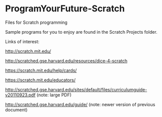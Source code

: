 # ProgramYourFuture-Scratch
Files for Scratch programming

Sample programs for you to enjoy are found in the Scratch Projects folder.

Links of interest:

http://scratch.mit.edu/

http://scratched.gse.harvard.edu/resources/dice-4-scratch

https://scratch.mit.edu/help/cards/

https://scratch.mit.edu/educators/

http://scratched.gse.harvard.edu/sites/default/files/curriculumguide-v20110923.pdf  (note: large PDF)

http://scratched.gse.harvard.edu/guide/ (note: newer version of previous document)

